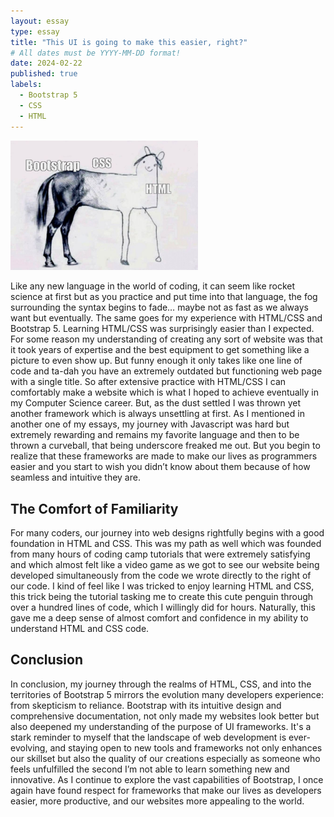 ```yaml
---
layout: essay
type: essay
title: "This UI is going to make this easier, right?"
# All dates must be YYYY-MM-DD format!
date: 2024-02-22
published: true
labels:
  - Bootstrap 5
  - CSS
  - HTML
---
```


<img width="300px" 
     class="rounded float-start pe-4" 
     src="../img/1684519137492.jpg" >


Like any new language in the world of coding, it can seem like rocket science at first but as you practice and put time into that language, the fog surrounding the syntax begins to fade… maybe not as fast as we always want but eventually. The same goes for my experience with HTML/CSS and Bootstrap 5. Learning HTML/CSS was surprisingly easier than I expected. For some reason my understanding of creating any sort of website was that it took years of expertise and the best equipment to get something like a picture to even show up. But funny enough it only takes like one line of code and ta-dah you have an extremely outdated but functioning web page with a single title. So after extensive practice with HTML/CSS I can comfortably make a website which is what I hoped to achieve eventually in my Computer Science career. But, as the dust settled I was thrown yet another framework which is always unsettling at first. As I mentioned in another one of my essays, my journey with Javascript was hard but extremely rewarding and remains my favorite language and then to be thrown a curveball, that being underscore freaked me out. But you begin to realize that these frameworks are made to make our lives as programmers easier and you start to wish you didn’t know about them because of how seamless and intuitive they are.


## The Comfort of Familiarity

For many coders, our journey into web designs rightfully begins with a good foundation in HTML and CSS. This was my path as well which was founded from many hours of coding camp tutorials that were extremely satisfying and which almost felt like a video game as we got to see our website being developed simultaneously from the code we wrote directly to the right of our code. I kind of feel like I was tricked to enjoy learning HTML and CSS, this trick being the tutorial tasking me to create this cute penguin through over a hundred lines of code, which I willingly did for hours. Naturally, this gave me a deep sense of almost comfort and confidence in my ability to understand HTML and CSS code.

## Conclusion

In conclusion, my journey through the realms of HTML, CSS, and into the territories of Bootstrap 5 mirrors the evolution many developers experience: from skepticism to reliance. Bootstrap with its intuitive design and comprehensive documentation, not only made my websites look better but also deepened my understanding of the purpose of UI frameworks. It's a stark reminder to myself that the landscape of web development is ever-evolving, and staying open to new tools and frameworks not only enhances our skillset but also the quality of our creations especially as someone who feels unfulfilled the second I’m not able to learn something new and innovative. As I continue to explore the vast capabilities of Bootstrap, I once again have found respect for frameworks that make our lives as developers easier, more productive, and our websites more appealing to the world.
